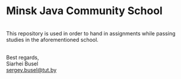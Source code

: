 # Minsk Java Community School
<br/>
This repository is used in order to hand in assignments while passing studies in the aforementioned school.
<br/>
<br/>

Best regards,<br/>
Siarhei Busel<br/>
sergey.busel@tut.by